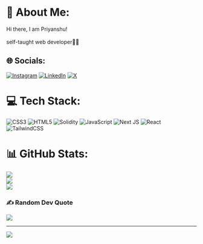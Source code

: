 # 💫 About Me:
Hi there, I am Priyanshu!<br><br>self-taught web developer👨‍💻



## 🌐 Socials:
[![Instagram](https://img.shields.io/badge/Instagram-%23E4405F.svg?logo=Instagram&logoColor=white)](https://instagram.com/priyanshuu.eth) [![LinkedIn](https://img.shields.io/badge/LinkedIn-%230077B5.svg?logo=linkedin&logoColor=white)](https://linkedin.com/in/priyanshu_eth) [![X](https://img.shields.io/badge/X-black.svg?logo=X&logoColor=white)](https://x.com/Priyanshuu_eth) 

# 💻 Tech Stack:
![CSS3](https://img.shields.io/badge/css3-%231572B6.svg?style=for-the-badge&logo=css3&logoColor=white) ![HTML5](https://img.shields.io/badge/html5-%23E34F26.svg?style=for-the-badge&logo=html5&logoColor=white) ![Solidity](https://img.shields.io/badge/Solidity-%23363636.svg?style=for-the-badge&logo=solidity&logoColor=white) ![JavaScript](https://img.shields.io/badge/javascript-%23323330.svg?style=for-the-badge&logo=javascript&logoColor=%23F7DF1E) ![Next JS](https://img.shields.io/badge/Next-black?style=for-the-badge&logo=next.js&logoColor=white) ![React](https://img.shields.io/badge/react-%2320232a.svg?style=for-the-badge&logo=react&logoColor=%2361DAFB) ![TailwindCSS](https://img.shields.io/badge/tailwindcss-%2338B2AC.svg?style=for-the-badge&logo=tailwind-css&logoColor=white)
# 📊 GitHub Stats:
![](https://github-readme-stats.vercel.app/api?username=priyanshu07222&theme=dark&hide_border=false&include_all_commits=false&count_private=false)<br/>
![](https://github-readme-streak-stats.herokuapp.com/?user=priyanshu07222&theme=dark&hide_border=false)<br/>
![](https://github-readme-stats.vercel.app/api/top-langs/?username=priyanshu07222&theme=dark&hide_border=false&include_all_commits=false&count_private=false&layout=compact)

### ✍️ Random Dev Quote
![](https://quotes-github-readme.vercel.app/api?type=horizontal&theme=merko)



---
[![](https://visitcount.itsvg.in/api?id=priyanshu07222&icon=0&color=5)](https://visitcount.itsvg.in)

<!-- Proudly created with GPRM ( https://gprm.itsvg.in ) -->
